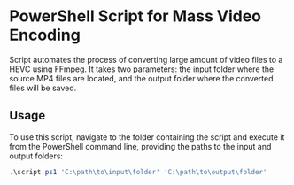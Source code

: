 # PowerShell Script for Mass Video Encoding

Script automates the process of converting large amount of video files to a HEVC using FFmpeg. It takes two parameters: the input folder where the source MP4 files are located, and the output folder where the converted files will be saved.

## Usage

To use this script, navigate to the folder containing the script and execute it from the PowerShell command line, providing the paths to the input and output folders:

```powershell
.\script.ps1 'C:\path\to\input\folder' 'C:\path\to\output\folder'